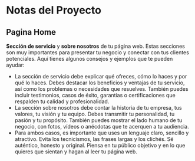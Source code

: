 # Notas del Proyecto

## Pagina Home

**Sección de servicio** y **sobre nosotros** de tu página web. Estas secciones son muy importantes para presentar tu negocio y conectar con tus clientes potenciales. Aquí tienes algunos consejos y ejemplos que te pueden ayudar:

- La sección de servicio debe explicar qué ofreces, cómo lo haces y por qué lo haces. Debes destacar los beneficios y ventajas de tu servicio, así como los problemas o necesidades que resuelves. También puedes incluir testimonios, casos de éxito, garantías o certificaciones que respalden tu calidad y profesionalidad.
- La sección sobre nosotros debe contar la historia de tu empresa, tus valores, tu visión y tu equipo. Debes transmitir tu personalidad, tu pasión y tu propósito. También puedes mostrar el lado humano de tu negocio, con fotos, vídeos o anécdotas que te acerquen a tu audiencia.
- Para ambos casos, es importante que uses un lenguaje claro, sencillo y atractivo. Evita los tecnicismos, las frases largas y los clichés. Sé auténtico, honesto y original. Piensa en tu público objetivo y en lo que quieres que sientan y hagan al leer tu página web.
